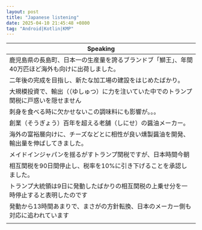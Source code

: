 ```yaml
---
layout: post
title: "Japanese listening"
date: 2025-04-10 21:45:48 +0800
tag: "Android|Kotlin|KMP"
---
```


|Speaking|
|----------------|
|鹿児島県の長島町、日本一の生産量を誇るブランドブ「鰤王」、年間40万匹ほど海外も向けに出荷しました。|
|二年後の完成を目指し、新たな加工場の建設をはじめたばかり。|
|大規模投資で、輸出（（ゆしゅつ）に力を注いていた中でのトランプ関税に戸惑いを隠せません|
|刺身を食べる時に欠かせないこの調味料にも影響が。。。|
|創業（そうぎょう）百年を超える老舗（しにせ）の醤油メーカー。|
|海外の富裕層向けに、チーズなどとに相性が良い燻製醤油を開発、輸出量を伸ばしてきました。|
|メイドインジャパンを揺るがすトランプ関税ですが、日本時間今朝|
|相互関税を90日間停止し、税率を10%に引き下げることを承認しました。|
|トランプ大統領は9日に発動したばかりの相互関税の上乗せ分を一時停止すると表明したのです|
|発動から13時間あまりで、まさがの方針転換、日本のメーカー側も対応に追われています|
||